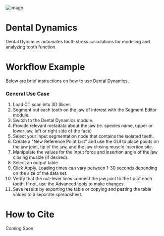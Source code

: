 ![image](https://raw.githubusercontent.com/jmhuie/SlicerBiomech/main/DentalDynamics/Resources/Icons/DentalDynamicsScreenshot1.png)

# Dental Dynamics

Dental Dynamics automates tooth stress calculations for modeling and analyzing tooth function.

# Workflow Example
Below are brief instructions on how to use Dental Dynamics.

### General Use Case
1. Load CT scan into 3D Slicer.
3. Segment out each tooth on the jaw of interest with the Segment Editor module.
4. Switch to the Dental Dynamics module.
5. Provide relevant metadata about the jaw (ie. species name, upper or lower jaw, left or right side of the face)
6. Select your input segmentation node that contains the isolated teeth.
7. Create a "New Reference Point List" and use the GUI to place points on the jaw joint, tip of the jaw, and the jaw closing muscle insertion site.
8. Manipulate the values for the input force and insertion angle of the jaw closing muscle (if desired).
9. Select an output table. 
10. Click Apply. Loading times can vary between 1-30 seconds depending on the size of the data set.
11. Verify that the out-lever lines connect the jaw joint to the tip of each tooth. If not, use the Advanced tools to make changes.
11. Save results by exporting the table or copying and pasting the table values to a separate spreadsheet.


# How to Cite

Coming Soon

